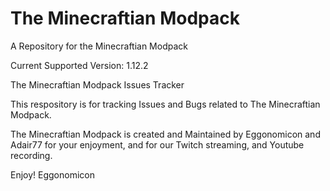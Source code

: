# The Minecraftian Modpack
A Repository for the Minecraftian Modpack

Current Supported Version: 1.12.2

The Minecraftian Modpack Issues Tracker

This respository is for tracking Issues and Bugs related to The Minecraftian Modpack.

The Minecraftian Modpack is created and Maintained by Eggonomicon and Adair77 for your enjoyment, and for our Twitch streaming, and Youtube recording.

Enjoy! Eggonomicon
